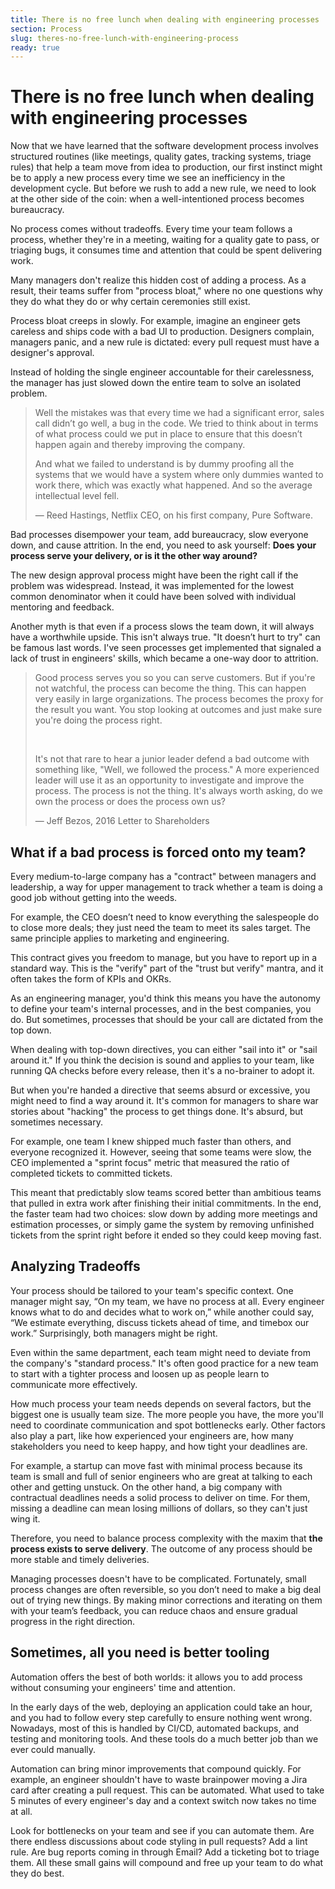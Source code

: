 ```yaml
---
title: There is no free lunch when dealing with engineering processes 
section: Process
slug: theres-no-free-lunch-with-engineering-process
ready: true
---
```


# There is no free lunch when dealing with engineering processes

Now that we have learned that the software development process involves structured routines (like meetings, quality gates, tracking systems, triage rules) that help a team move from idea to production, our first instinct might be to apply a new process every time we see an inefficiency in the development cycle. But before we rush to add a new rule, we need to look at the other side of the coin: when a well-intentioned process becomes bureaucracy.

No process comes without tradeoffs. Every time your team follows a process, whether they're in a meeting, waiting for a quality gate to pass, or triaging bugs, it consumes time and attention that could be spent delivering work.

Many managers don't realize this hidden cost of adding a process. As a result, their teams suffer from "process bloat," where no one questions why they do what they do or why certain ceremonies still exist.

Process bloat creeps in slowly. For example, imagine an engineer gets careless and ships code with a bad UI to production. Designers complain, managers panic, and a new rule is dictated: every pull request must have a designer's approval.

Instead of holding the single engineer accountable for their carelessness, the manager has just slowed down the entire team to solve an isolated problem.

> Well the mistakes was that every time we had a significant error, sales call didn’t go well, a bug in the code. We tried to think about in terms of what process could we put in place to ensure that this doesn’t happen again and thereby improving the company. 
>
> And what we failed to understand is by dummy proofing all the systems that we would have a system where only dummies wanted to work there, which was exactly what happened. And so the average intellectual level fell.
>
> — Reed Hastings, Netflix CEO, on his first company, Pure Software.

Bad processes disempower your team, add bureaucracy, slow everyone down, and cause attrition. In the end, you need to ask yourself: **Does your process serve your delivery, or is it the other way around?**

The new design approval process might have been the right call if the problem was widespread. Instead, it was implemented for the lowest common denominator when it could have been solved with individual mentoring and feedback.

Another myth is that even if a process slows the team down, it will always have a worthwhile upside. This isn't always true. "It doesn’t hurt to try" can be famous last words. I've seen processes get implemented that signaled a lack of trust in engineers' skills, which became a one-way door to attrition.

> Good process serves you so you can serve customers. But if you're not watchful, the process can become the thing. This can happen very easily in large organizations. The process becomes the proxy for the result you want. You stop looking at outcomes and just make sure you're doing the process right.
>
> <br>
>
> It's not that rare to hear a junior leader defend a bad outcome with something like, "Well, we followed the process." A more experienced leader will use it as an opportunity to investigate and improve the process. The process is not the thing. It's always worth asking, do we own the process or does the process own us?
>
> — Jeff Bezos, 2016 Letter to Shareholders

## What if a bad process is forced onto my team?

Every medium-to-large company has a "contract" between managers and leadership, a way for upper management to track whether a team is doing a good job without getting into the weeds.

For example, the CEO doesn’t need to know everything the salespeople do to close more deals; they just need the team to meet its sales target. The same principle applies to marketing and engineering.

This contract gives you freedom to manage, but you have to report up in a standard way. This is the "verify" part of the "trust but verify" mantra, and it often takes the form of KPIs and OKRs.

As an engineering manager, you'd think this means you have the autonomy to define your team's internal processes, and in the best companies, you do. But sometimes, processes that should be your call are dictated from the top down.

When dealing with top-down directives, you can either "sail into it" or "sail around it." If you think the decision is sound and applies to your team, like running QA checks before every release, then it's a no-brainer to adopt it.

But when you're handed a directive that seems absurd or excessive, you might need to find a way around it. It's common for managers to share war stories about "hacking" the process to get things done. It's absurd, but sometimes necessary.

For example, one team I knew shipped much faster than others, and everyone recognized it. However, seeing that some teams were slow, the CEO implemented a "sprint focus" metric that measured the ratio of completed tickets to committed tickets.

This meant that predictably slow teams scored better than ambitious teams that pulled in extra work after finishing their initial commitments. In the end, the faster team had two choices: slow down by adding more meetings and estimation processes, or simply game the system by removing unfinished tickets from the sprint right before it ended so they could keep moving fast.

## Analyzing Tradeoffs

Your process should be tailored to your team's specific context. One manager might say, “On my team, we have no process at all. Every engineer knows what to do and decides what to work on,” while another could say, “We estimate everything, discuss tickets ahead of time, and timebox our work.” Surprisingly, both managers might be right.

Even within the same department, each team might need to deviate from the company's "standard process." It's often good practice for a new team to start with a tighter process and loosen up as people learn to communicate more effectively.

How much process your team needs depends on several factors, but the biggest one is usually team size. The more people you have, the more you'll need to coordinate communication and spot bottlenecks early. Other factors also play a part, like how experienced your engineers are, how many stakeholders you need to keep happy, and how tight your deadlines are.

For example, a startup can move fast with minimal process because its team is small and full of senior engineers who are great at talking to each other and getting unstuck. On the other hand, a big company with contractual deadlines needs a solid process to deliver on time. For them, missing a deadline can mean losing millions of dollars, so they can't just wing it.

Therefore, you need to balance process complexity with the maxim that **the process exists to serve delivery**. The outcome of any process should be more stable and timely deliveries.

Managing processes doesn't have to be complicated. Fortunately, small process changes are often reversible, so you don’t need to make a big deal out of trying new things. By making minor corrections and iterating on them with your team’s feedback, you can reduce chaos and ensure gradual progress in the right direction.

## Sometimes, all you need is better tooling

Automation offers the best of both worlds: it allows you to add process without consuming your engineers' time and attention.

In the early days of the web, deploying an application could take an hour, and you had to follow every step carefully to ensure nothing went wrong. Nowadays, most of this is handled by CI/CD, automated backups, and testing and monitoring tools. And these tools do a much better job than we ever could manually.

Automation can bring minor improvements that compound quickly. For example, an engineer shouldn't have to waste brainpower moving a Jira card after creating a pull request. This can be automated. What used to take 5 minutes of every engineer's day and a context switch now takes no time at all.

Look for bottlenecks on your team and see if you can automate them. Are there endless discussions about code styling in pull requests? Add a lint rule. Are bug reports coming in through Email? Add a ticketing bot to triage them. All these small gains will compound and free up your team to do what they do best.


